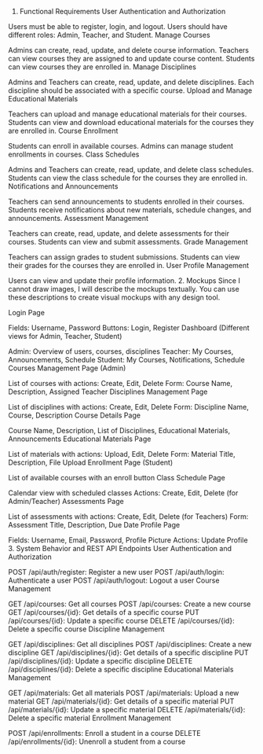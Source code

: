 1. Functional Requirements
User Authentication and Authorization

Users must be able to register, login, and logout.
Users should have different roles: Admin, Teacher, and Student.
Manage Courses

Admins can create, read, update, and delete course information.
Teachers can view courses they are assigned to and update course content.
Students can view courses they are enrolled in.
Manage Disciplines

Admins and Teachers can create, read, update, and delete disciplines.
Each discipline should be associated with a specific course.
Upload and Manage Educational Materials

Teachers can upload and manage educational materials for their courses.
Students can view and download educational materials for the courses they are enrolled in.
Course Enrollment

Students can enroll in available courses.
Admins can manage student enrollments in courses.
Class Schedules

Admins and Teachers can create, read, update, and delete class schedules.
Students can view the class schedule for the courses they are enrolled in.
Notifications and Announcements

Teachers can send announcements to students enrolled in their courses.
Students receive notifications about new materials, schedule changes, and announcements.
Assessment Management

Teachers can create, read, update, and delete assessments for their courses.
Students can view and submit assessments.
Grade Management

Teachers can assign grades to student submissions.
Students can view their grades for the courses they are enrolled in.
User Profile Management

Users can view and update their profile information.
2. Mockups
Since I cannot draw images, I will describe the mockups textually. You can use these descriptions to create visual mockups with any design tool.

Login Page

Fields: Username, Password
Buttons: Login, Register
Dashboard (Different views for Admin, Teacher, Student)

Admin: Overview of users, courses, disciplines
Teacher: My Courses, Announcements, Schedule
Student: My Courses, Notifications, Schedule
Courses Management Page (Admin)

List of courses with actions: Create, Edit, Delete
Form: Course Name, Description, Assigned Teacher
Disciplines Management Page

List of disciplines with actions: Create, Edit, Delete
Form: Discipline Name, Course, Description
Course Details Page

Course Name, Description, List of Disciplines, Educational Materials, Announcements
Educational Materials Page

List of materials with actions: Upload, Edit, Delete
Form: Material Title, Description, File Upload
Enrollment Page (Student)

List of available courses with an enroll button
Class Schedule Page

Calendar view with scheduled classes
Actions: Create, Edit, Delete (for Admin/Teacher)
Assessments Page

List of assessments with actions: Create, Edit, Delete (for Teachers)
Form: Assessment Title, Description, Due Date
Profile Page

Fields: Username, Email, Password, Profile Picture
Actions: Update Profile
3. System Behavior and REST API Endpoints
User Authentication and Authorization

POST /api/auth/register: Register a new user
POST /api/auth/login: Authenticate a user
POST /api/auth/logout: Logout a user
Course Management

GET /api/courses: Get all courses
POST /api/courses: Create a new course
GET /api/courses/{id}: Get details of a specific course
PUT /api/courses/{id}: Update a specific course
DELETE /api/courses/{id}: Delete a specific course
Discipline Management

GET /api/disciplines: Get all disciplines
POST /api/disciplines: Create a new discipline
GET /api/disciplines/{id}: Get details of a specific discipline
PUT /api/disciplines/{id}: Update a specific discipline
DELETE /api/disciplines/{id}: Delete a specific discipline
Educational Materials Management

GET /api/materials: Get all materials
POST /api/materials: Upload a new material
GET /api/materials/{id}: Get details of a specific material
PUT /api/materials/{id}: Update a specific material
DELETE /api/materials/{id}: Delete a specific material
Enrollment Management

POST /api/enrollments: Enroll a student in a course
DELETE /api/enrollments/{id}: Unenroll a student from a course
